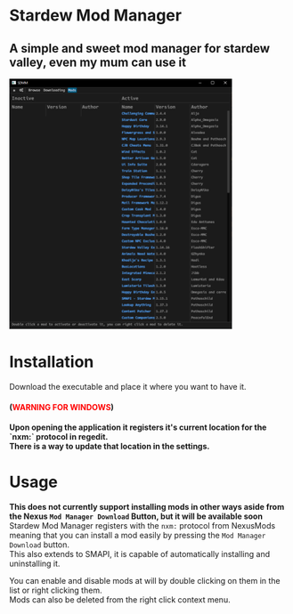 
# Stardew Mod Manager

## A simple and sweet mod manager for stardew valley, even my mum can use it

<img src="assets/preview.png" height="450">

# Installation
Download the executable and place it where you want to have it.
<h4>(<span style="color: red"><strong>WARNING FOR WINDOWS</strong></span>)<h4>
Upon opening the application it registers it's current location for the `nxm:` protocol in regedit.<br>
There is a way to update that location in the settings.

# Usage
<strong>This does not currently support installing mods in other ways aside from the Nexus `Mod Manager Download` Button, but it will be available soon</strong><br>
Stardew Mod Manager registers with the `nxm:` protocol from NexusMods meaning that you can install a mod easily by pressing the `Mod Manager Download` button.<br>
This also extends to SMAPI, it is capable of automatically installing and uninstalling it.<br>

You can enable and disable mods at will by double clicking on them in the list or right clicking them.<br>
Mods can also be deleted from the right click context menu.
